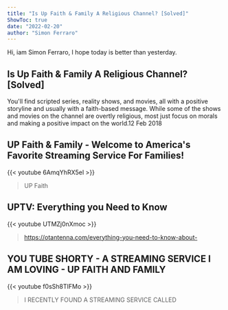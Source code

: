 ```yaml
---
title: "Is Up Faith & Family A Religious Channel? [Solved]"
ShowToc: true 
date: "2022-02-20"
author: "Simon Ferraro" 
---
```


Hi, iam Simon Ferraro, I hope today is better than yesterday.
## Is Up Faith & Family A Religious Channel? [Solved]
You'll find scripted series, reality shows, and movies, all with a positive storyline and usually with a faith-based message. While some of the shows and movies on the channel are overtly religious, most just focus on morals and making a positive impact on the world.12 Feb 2018

## UP Faith & Family - Welcome to America's Favorite Streaming Service For Families!
{{< youtube 6AmqYhRX5eI >}}
>UP Faith

## UPTV: Everything you Need to Know
{{< youtube UTMZj0nXmoc >}}
>https://otantenna.com/everything-you-need-to-know-about-

## YOU TUBE SHORTY - A STREAMING SERVICE I AM LOVING - UP FAITH AND FAMILY
{{< youtube f0sSh8TIFMo >}}
>I RECENTLY FOUND A STREAMING SERVICE CALLED 

